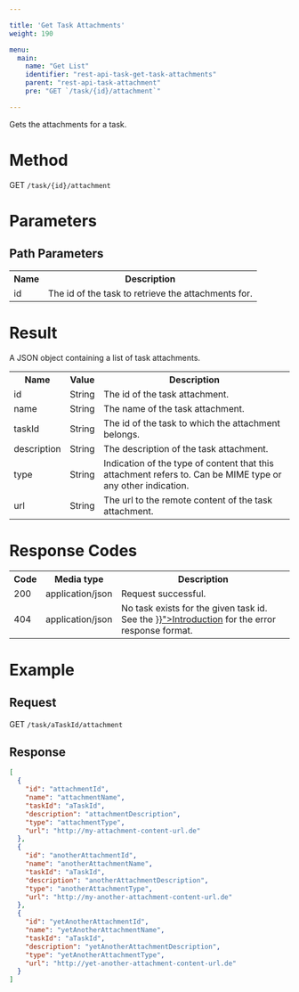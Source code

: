 ```yaml
---

title: 'Get Task Attachments'
weight: 190

menu:
  main:
    name: "Get List"
    identifier: "rest-api-task-get-task-attachments"
    parent: "rest-api-task-attachment"
    pre: "GET `/task/{id}/attachment`"

---
```



Gets the attachments for a task.


# Method

GET `/task/{id}/attachment`


# Parameters

## Path Parameters

<table class="table table-striped">
  <tr>
    <th>Name</th>
    <th>Description</th>
  </tr>
  <tr>
    <td>id</td>
    <td>The id of the task to retrieve the attachments for.</td>
  </tr>
</table>

# Result

A JSON object containing a list of task attachments.

<table class="table table-striped">
  <tr>
    <th>Name</th>
    <th>Value</th>
    <th>Description</th>
  </tr>
  <tr>
    <td>id</td>
    <td>String</td>
    <td>The id of the task attachment.</td>
  </tr>
  <tr>
    <td>name</td>
    <td>String</td>
    <td>The name of the task attachment.</td>
  </tr>
  <tr>
    <td>taskId</td>
    <td>String</td>
    <td>The id of the task to which the attachment belongs.</td>
  </tr>
  <tr>
    <td>description</td>
    <td>String</td>
    <td>The description of the task attachment.</td>
  </tr>
  <tr>
    <td>type</td>
    <td>String</td>
    <td>Indication of the type of content that this attachment refers to. Can be MIME type or any other indication.</td>
  </tr>
  <tr>
    <td>url</td>
    <td>String</td>
    <td>The url to the remote content of the task attachment.</td>
  </tr>
</table>


# Response Codes

<table class="table table-striped">
  <tr>
    <th>Code</th>
    <th>Media type</th>
    <th>Description</th>
  </tr>
  <tr>
    <td>200</td>
    <td>application/json</td>
    <td>Request successful.</td>
  </tr>
  <tr>
    <td>404</td>
    <td>application/json</td>
    <td>No task exists for the given task id. See the <a href="{{< relref "reference/rest/overview/index.md#error-handling" >}}">Introduction</a> for the error response format.</td>
  </tr>
</table>


# Example

## Request

GET `/task/aTaskId/attachment`

## Response

```json
[
  {
    "id": "attachmentId",
    "name": "attachmentName",
    "taskId": "aTaskId",
    "description": "attachmentDescription",
    "type": "attachmentType",
	"url": "http://my-attachment-content-url.de"
  },
  {
    "id": "anotherAttachmentId",
    "name": "anotherAttachmentName",
    "taskId": "aTaskId",
    "description": "anotherAttachmentDescription",
    "type": "anotherAttachmentType",
	"url": "http://my-another-attachment-content-url.de"
  },
  {
    "id": "yetAnotherAttachmentId",
    "name": "yetAnotherAttachmentName",
    "taskId": "aTaskId",
    "description": "yetAnotherAttachmentDescription",
    "type": "yetAnotherAttachmentType",
	"url": "http://yet-another-attachment-content-url.de"
  }
]
```
